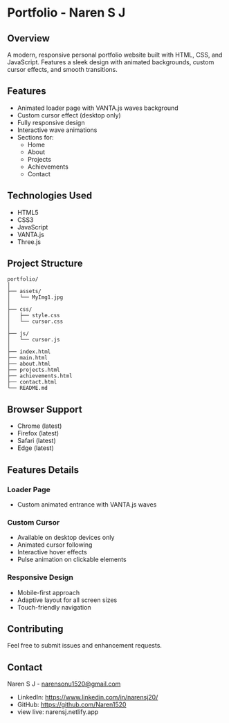# Portfolio - Naren S J

## Overview
A modern, responsive personal portfolio website built with HTML, CSS, and JavaScript. Features a sleek design with animated backgrounds, custom cursor effects, and smooth transitions.

## Features
- Animated loader page with VANTA.js waves background
- Custom cursor effect (desktop only)
- Fully responsive design
- Interactive wave animations
- Sections for:
  - Home
  - About
  - Projects
  - Achievements
  - Contact

## Technologies Used
- HTML5
- CSS3
- JavaScript
- VANTA.js
- Three.js

## Project Structure
```
portfolio/
│
├── assets/
│   └── MyImg1.jpg
│
├── css/
│   ├── style.css
│   └── cursor.css
│
├── js/
│   └── cursor.js
│
├── index.html
├── main.html
├── about.html
├── projects.html
├── achievements.html
├── contact.html
└── README.md
```

## Browser Support
- Chrome (latest)
- Firefox (latest)
- Safari (latest)
- Edge (latest)

## Features Details

### Loader Page
- Custom animated entrance with VANTA.js waves

### Custom Cursor
- Available on desktop devices only
- Animated cursor following
- Interactive hover effects
- Pulse animation on clickable elements

### Responsive Design
- Mobile-first approach
- Adaptive layout for all screen sizes
- Touch-friendly navigation

## Contributing
Feel free to submit issues and enhancement requests.

## Contact
Naren S J - narensonu1520@gmail.com
- LinkedIn: https://www.linkedin.com/in/narensj20/
- GitHub: https://github.com/Naren1520
- view live: narensj.netlify.app

